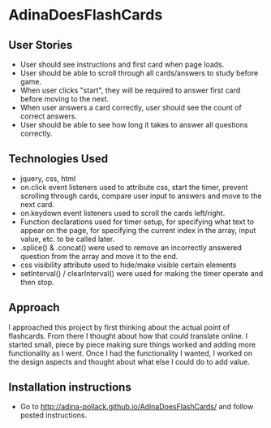 # AdinaDoesFlashCards

## User Stories
- User should see instructions and first card when page loads.
- User should be able to scroll through all cards/answers to study before game.
- When user clicks "start", they will be required to answer first card before moving to the next.
- When user answers a card correctly, user should see the count of correct answers.
- User should be able to see how long it takes to answer all questions correctly.

## Technologies Used
- jquery, css, html
- on.click event listeners used to attribute css, start the timer, prevent scrolling through cards, compare user input to answers and move to the next card.
- on.keydown event listeners used to scroll the cards left/right.
- Function declarations used for timer setup, for specifying what text to appear on the page, for specifying the current index in the array, input value, etc. to be called later.
- .splice() & .concat() were used to remove an incorrectly answered question from the array and move it to the end.
- css visibility attribute used to hide/make visible certain elements
- setInterval() / clearInterval() were used for making the timer operate and then stop.

## Approach
I approached this project by first thinking about the actual point of flashcards. From there I thought about how that could translate online. I started small, piece by piece making sure things worked and adding more functionality as I went. Once I had the functionality I wanted, I worked on the design aspects and thought about what else I could do to add value.

## Installation instructions
- Go to http://adina-pollack.github.io/AdinaDoesFlashCards/ and follow posted instructions.
